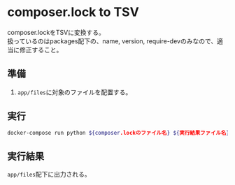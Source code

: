 # composer.lock to TSV

composer.lockをTSVに変換する。  
扱っているのはpackages配下の、name, version, require-devのみなので、適当に修正すること。

## 準備

1. ```app/files```に対象のファイルを配置する。

## 実行

``` sh
docker-compose run python ${composer.lockのファイル名} ${実行結果ファイル名} 
```

## 実行結果

```app/files```配下に出力される。